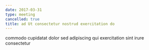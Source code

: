 ```yaml
---
date: 2017-03-31
type: meeting
cancelled: true
title: ad Ut consectetur nostrud exercitation do
---
```

commodo cupidatat dolor sed adipiscing qui exercitation sint irure consectetur